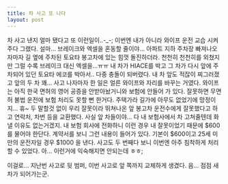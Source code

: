```yaml
---
title: 차 사고 또 나다
layout: post
---
```

차 사고 낸지 얼마 됐다고 또 이런일이..-_-; 이번엔 내가 아니라 와이프 운전 교습 시켜주다 그랬다. 설마&#8230; 브레이크와 엑셀을 혼동할 줄이야&#8230; 아파트 지하 주차장 빠져나오자마자 길 옆에 주차된 토요타 봉고차에 있는 힘껏 돌진하더라. 천천히 천천히를 외쳤지만 그럴 수록 브레이크 대신 엑셀을&#8230;ㅠㅠ 내 차가 HIACE를 박고 그 차가 다시 앞에 주차되어 있던 토요타 에코를 박아서.. 다중 충돌이 되버렸다. 내 차 앞도 적잖이 찌그러졌고 앞의 두 차 꽤&#8230; 사고 나자마자 한 일은 얼른 와이프와 자리를 바꾸는 거였다. 와이프는 아직 한국 면허의 영어 공증을 안받아놨거니와 보험에 안들어 가 있다. 잘못하면 무면허 불법 운전에 보험 처리도 못할 뻔 한거다. 주택가라 길가에 아무도 없었기에 망정이지&#8230; 휴~ 두 말할것 없이 우리 잘못이라 뛰쳐나온 앞 봉고차 운전수에게 잘못했다고 하고 연락처, 차번 등을 교환했다. 사실 앞 차들이야&#8230; 다 내 보험사에서 차 고쳐줄텐데 화낼 이유도 없는거겠지. 내 보험 회사에 전화하니 이런 경우 내 잘못이었기 때문에 $600 를 물어야 한단다. 계약서를 보니 그런 내용이 들어가 있다. 기본이 $600이고 25세 미만의 운전자일 경우 $1000 을 낸다. 사고도 두 번째다 보니 이번엔 아주 침착하게 처리할 수 있었다. 아&#8230; 이런거에 익숙해지면 안되는데 ㅎㅎ;

이걸로&#8230; 지난번 사고로 뒷 범퍼, 이번 사고로 앞 쪽까지 교체하게 생겼다. 음&#8230; 점점 새 차가 되어가는군.